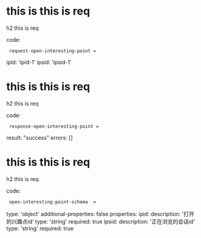 # this is this is req

h2 this is req

code:

     request-open-interesting-point =
  ipid: 'ipid-1'
  ipsid: 'ipsid-1'


# this is this is req

h2 this is req

code:

     response-open-interesting-point =
  result: "success"
  errors: []


# this is this is req

h2 this is req

code:

     open-interesting-point-schema  =
  type: 'object'
  additional-properties: false
  properties: 
    ipid: 
      description: '打开的兴趣点id'
      type: 'string'
      required: true
    ipsid:
      description: '正在浏览的会话id'
      type: 'string'
      required: true



